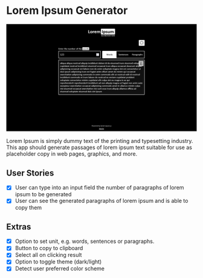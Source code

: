 # Lorem Ipsum Generator

![Lorem Ipsum Generator](screenshot.png)

Lorem Ipsum is simply dummy text of the printing and typesetting industry.
This app should generate passages of lorem ipsum text suitable for use as placeholder copy in web pages, graphics, and more.

## User Stories

- [x] User can type into an input field the number of paragraphs of lorem ipsum to be generated
- [x] User can see the generated paragraphs of lorem ipsum and is able to copy them

## Extras

- [x] Option to set unit, e.g. words, sentences or paragraphs.
- [x] Button to copy to clipboard
- [x] Select all on clicking result
- [x] Option to toggle theme (dark/light)
- [x] Detect user preferred color scheme
